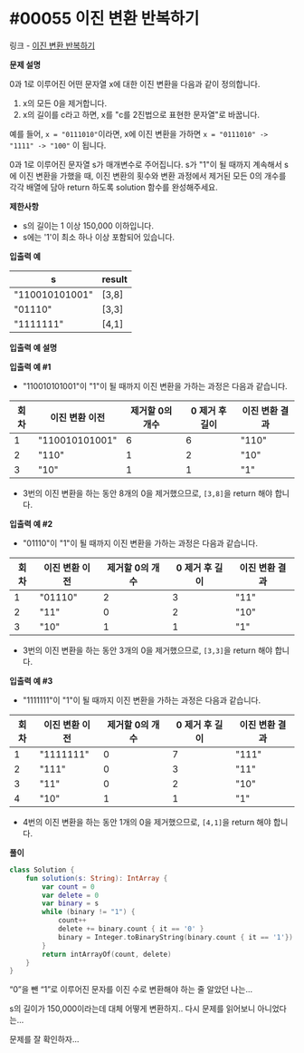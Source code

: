 # #00055 이진 변환 반복하기

링크 - [이진 변환 반복하기](https://school.programmers.co.kr/learn/courses/30/lessons/70129)

**문제 설명**

0과 1로 이루어진 어떤 문자열 x에 대한 이진 변환을 다음과 같이 정의합니다.

1. x의 모든 0을 제거합니다.
2. x의 길이를 c라고 하면, x를 "c를 2진법으로 표현한 문자열"로 바꿉니다.

예를 들어, `x = "0111010"`이라면, x에 이진 변환을 가하면 `x = "0111010" -> "1111" -> "100"` 이 됩니다.

0과 1로 이루어진 문자열 s가 매개변수로 주어집니다. s가 "1"이 될 때까지 계속해서 s에 이진 변환을 가했을 때, 이진 변환의 횟수와 변환 과정에서 제거된 모든 0의 개수를 각각 배열에 담아 return 하도록 solution 함수를 완성해주세요.

****제한사항****

- s의 길이는 1 이상 150,000 이하입니다.
- s에는 '1'이 최소 하나 이상 포함되어 있습니다.

****입출력 예****

| s | result |
| --- | --- |
| "110010101001" | [3,8] |
| "01110" | [3,3] |
| "1111111" | [4,1] |

****입출력 예 설명****

**입출력 예 #1**

- "110010101001"이 "1"이 될 때까지 이진 변환을 가하는 과정은 다음과 같습니다.

| 회차 | 이진 변환 이전 | 제거할 0의 개수 | 0 제거 후 길이 | 이진 변환 결과 |
| --- | --- | --- | --- | --- |
| 1 | "110010101001" | 6 | 6 | "110" |
| 2 | "110" | 1 | 2 | "10" |
| 3 | "10" | 1 | 1 | "1" |
- 3번의 이진 변환을 하는 동안 8개의 0을 제거했으므로, `[3,8]`을 return 해야 합니다.

**입출력 예 #2**

- "01110"이 "1"이 될 때까지 이진 변환을 가하는 과정은 다음과 같습니다.

| 회차 | 이진 변환 이전 | 제거할 0의 개수 | 0 제거 후 길이 | 이진 변환 결과 |
| --- | --- | --- | --- | --- |
| 1 | "01110" | 2 | 3 | "11" |
| 2 | "11" | 0 | 2 | "10" |
| 3 | "10" | 1 | 1 | "1" |
- 3번의 이진 변환을 하는 동안 3개의 0을 제거했으므로, `[3,3]`을 return 해야 합니다.

**입출력 예 #3**

- "1111111"이 "1"이 될 때까지 이진 변환을 가하는 과정은 다음과 같습니다.

| 회차 | 이진 변환 이전 | 제거할 0의 개수 | 0 제거 후 길이 | 이진 변환 결과 |
| --- | --- | --- | --- | --- |
| 1 | "1111111" | 0 | 7 | "111" |
| 2 | "111" | 0 | 3 | "11" |
| 3 | "11" | 0 | 2 | "10" |
| 4 | "10" | 1 | 1 | "1" |
- 4번의 이진 변환을 하는 동안 1개의 0을 제거했으므로, `[4,1]`을 return 해야 합니다.

**풀이**

```kotlin
class Solution {
    fun solution(s: String): IntArray {
        var count = 0
        var delete = 0
        var binary = s
        while (binary != "1") {
            count++
            delete += binary.count { it == '0' }
            binary = Integer.toBinaryString(binary.count { it == '1'})
        }
        return intArrayOf(count, delete)
    }
}
```

“0”을 뺀 “1”로 이루어진 문자를 이진 수로 변환해야 하는 줄 알았던 나는…

s의 길이가 150,000이라는데 대체 어떻게 변환하지.. 다시 문제를 읽어보니 아니었다는…

문제를 잘 확인하자…